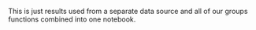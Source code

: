 This is just results used from a separate data source and all of our groups functions combined into one notebook.
